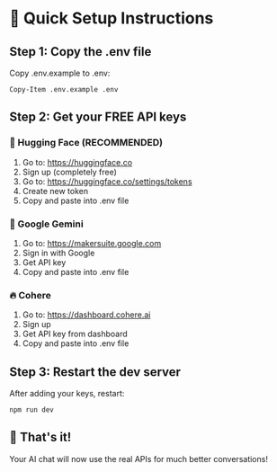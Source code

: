 # 🚀 Quick Setup Instructions

## Step 1: Copy the .env file
Copy .env.example to .env:
```
Copy-Item .env.example .env
```

## Step 2: Get your FREE API keys

### 🤗 Hugging Face (RECOMMENDED)
1. Go to: https://huggingface.co
2. Sign up (completely free)
3. Go to: https://huggingface.co/settings/tokens
4. Create new token
5. Copy and paste into .env file

### 🚀 Google Gemini
1. Go to: https://makersuite.google.com
2. Sign in with Google
3. Get API key
4. Copy and paste into .env file

### 🔥 Cohere
1. Go to: https://dashboard.cohere.ai
2. Sign up
3. Get API key from dashboard
4. Copy and paste into .env file

## Step 3: Restart the dev server
After adding your keys, restart:
```
npm run dev
```

## 🎉 That's it!
Your AI chat will now use the real APIs for much better conversations! 